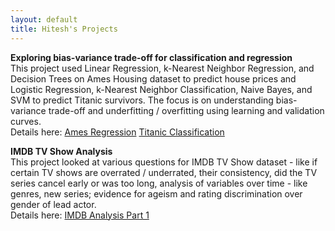 ```yaml
---
layout: default
title: Hitesh's Projects
---
```


<!-- Global site tag (gtag.js) - Google Analytics -->
<script async src="https://www.googletagmanager.com/gtag/js?id=UA-167411237-1"></script>
<script>
  window.dataLayer = window.dataLayer || [];
  function gtag(){dataLayer.push(arguments);}
  gtag('js', new Date());

  gtag('config', 'UA-167411237-1');
</script>


**Exploring bias-variance trade-off for classification and regression**  
This project used Linear Regression, k-Nearest Neighbor Regression, and Decision Trees on Ames Housing dataset to predict house prices and Logistic Regression, k-Nearest Neighbor Classification, Naive Bayes, and SVM to predict Titanic survivors. The focus is on understanding bias-variance trade-off and underfitting / overfitting using learning and validation curves.   
Details here:
<a href="https://github.com/sabnanih/ames-housing-regression/blob/master/Ames.ipynb" target="_blank" rel="nofollow noopener noreferrer">Ames Regression</a>
<a href="https://github.com/sabnanih/titanic-survivor-classification/blob/master/Titanic.ipynb" target="_blank" rel="nofollow noopener noreferrer">Titanic Classification</a>  

**IMDB TV Show Analysis**   
This project looked at various questions for IMDB TV Show dataset - like if certain TV shows are overrated / underrated, their consistency, did the TV series cancel early or was too long, analysis of variables over time - like genres, new series; evidence for ageism and rating discrimination over gender of lead actor.   
Details here:
<a href="https://sabnanih.github.io/blog/2020/05/25/IMDB-TV-Show-Analysis" target="_blank" rel="nofollow">IMDB Analysis Part 1</a>
